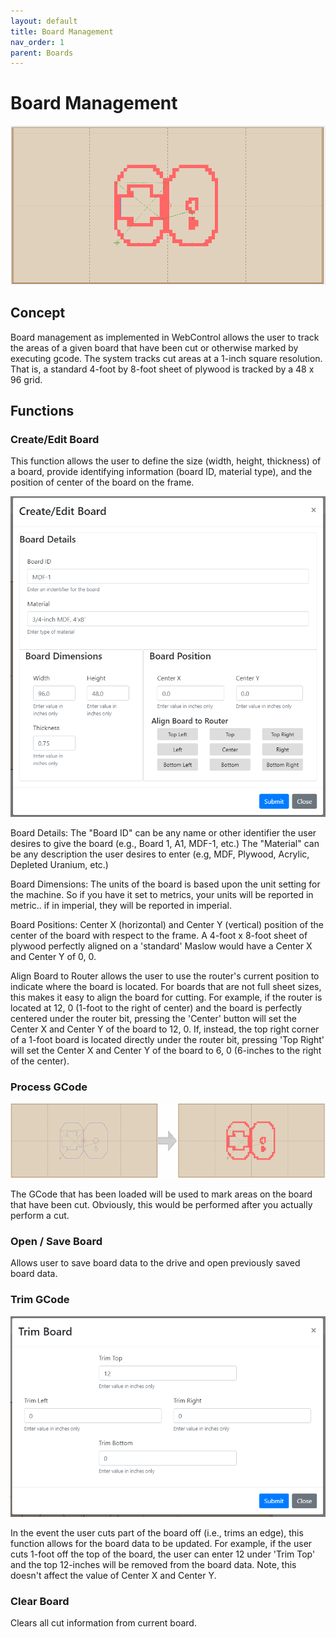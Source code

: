 ```yaml
---
layout: default
title: Board Management
nav_order: 1
parent: Boards
---
```


# Board Management

![Board](../assets/boards/boardCut.png)

## Concept

Board management as implemented in WebControl allows the user to track the areas of a given board that have been cut or otherwise marked by executing gcode.  The system tracks cut areas at a 1-inch square resolution.  That is, a standard 4-foot by 8-foot sheet of plywood is tracked by a 48 x 96 grid.

## Functions

### Create/Edit Board

This function allows the user to define the size (width, height, thickness) of a board, provide identifying information (board ID, material type), and the position of center of the board on the frame.

![Board Details](../assets/boards/createEditBoard.png)

Board Details:
The "Board ID" can be any name or other identifier the user desires to give the board (e.g., Board 1, A1, MDF-1, etc.)  The "Material" can be any description the user desires to enter (e.g, MDF, Plywood, Acrylic, Depleted Uranium, etc.)

Board Dimensions:
The units of the board is based upon the unit setting for the machine.  So if you have it set to metrics, your units will be reported in metric.. if in imperial, they will be reported in imperial.

Board Positions:
Center X (horizontal) and Center Y (vertical) position of the center of the board with respect to the frame.  A 4-foot x 8-foot sheet of plywood perfectly aligned on a 'standard' Maslow would have a Center X and Center Y of 0, 0.

Align Board to Router allows the user to use the router's current position to indicate where the board is located.  For boards that are not full sheet sizes, this makes it easy to align the board for cutting.  For example, if the router is located at 12, 0 (1-foot to the right of center) and the board is perfectly centered under the router bit, pressing the 'Center' button will set the Center X and Center Y of the board to 12, 0.  If, instead, the top right corner of a 1-foot board is located directly under the router bit, pressing 'Top Right' will set the Center X and Center Y of the board to 6, 0 (6-inches to the right of the center).

### Process GCode

![Board](../assets/boards/boardNotCutCut.png)

The GCode that has been loaded will be used to mark areas on the board that have been cut.  Obviously, this would be performed after you actually perform a cut. 

### Open / Save Board

Allows user to save board data to the drive and open previously saved board data.

### Trim GCode

![Trim Board](../assets/boards/trimBoard.png)

In the event the user cuts part of the board off (i.e., trims an edge), this function allows for the board data to be updated.  For example, if the user cuts 1-foot off the top of the board, the user can enter 12 under 'Trim Top' and the top 12-inches will be removed from the board data.  Note, this doesn't affect the value of Center X and Center Y.

### Clear Board

Clears all cut information from current board.  
